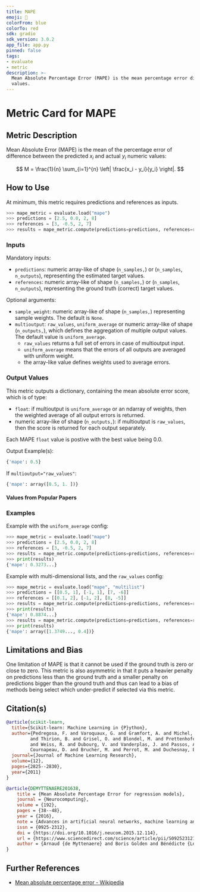```yaml
---
title: MAPE
emoji: 🤗 
colorFrom: blue
colorTo: red
sdk: gradio
sdk_version: 3.0.2
app_file: app.py
pinned: false
tags:
- evaluate
- metric
description: >-
  Mean Absolute Percentage Error (MAPE) is the mean percentage error difference between the predicted and actual
  values.
---
```


# Metric Card for MAPE


## Metric Description

Mean Absolute Error (MAPE) is the mean of the percentage error of difference between the predicted $x_i$ and actual $y_i$ numeric values:

$$
M = \frac{1}{n} \sum_{i=1}^{n} \left| \frac{x_i - y_i}{y_i} \right|.
$$


## How to Use

At minimum, this metric requires predictions and references as inputs.

```python
>>> mape_metric = evaluate.load("mape")
>>> predictions = [2.5, 0.0, 2, 8]
>>> references = [3, -0.5, 2, 7]
>>> results = mape_metric.compute(predictions=predictions, references=references)
```

### Inputs

Mandatory inputs: 
- `predictions`: numeric array-like of shape (`n_samples,`) or (`n_samples`, `n_outputs`), representing the estimated target values.
- `references`: numeric array-like of shape (`n_samples,`) or (`n_samples`, `n_outputs`), representing the ground truth (correct) target values.

Optional arguments:
- `sample_weight`: numeric array-like of shape (`n_samples,`) representing sample weights. The default is `None`.
- `multioutput`: `raw_values`, `uniform_average` or numeric array-like of shape (`n_outputs,`), which defines the aggregation of multiple output values. The default value is `uniform_average`.
  - `raw_values` returns a full set of errors in case of multioutput input.
  - `uniform_average` means that the errors of all outputs are averaged with uniform weight. 
  - the array-like value defines weights used to average errors.

### Output Values
This metric outputs a dictionary, containing the mean absolute error score, which is of type:
- `float`: if multioutput is `uniform_average` or an ndarray of weights, then the weighted average of all output errors is returned.
- numeric array-like of shape (`n_outputs,`): if multioutput is `raw_values`, then the score is returned for each output separately. 

Each MAPE `float` value is postive with the best value being 0.0.

Output Example(s):
```python
{'mape': 0.5}
```

If `multioutput="raw_values"`:
```python
{'mape': array([0.5, 1. ])}
```

#### Values from Popular Papers


### Examples

Example with the `uniform_average` config:
```python
>>> mape_metric = evaluate.load("mape")
>>> predictions = [2.5, 0.0, 2, 8]
>>> references = [3, -0.5, 2, 7]
>>> results = mape_metric.compute(predictions=predictions, references=references)
>>> print(results)
{'mape': 0.3273...}
```

Example with multi-dimensional lists, and the `raw_values` config:
```python
>>> mape_metric = evaluate.load("mape", "multilist")
>>> predictions = [[0.5, 1], [-1, 1], [7, -6]]
>>> references = [[0.1, 2], [-1, 2], [8, -5]]
>>> results = mape_metric.compute(predictions=predictions, references=references)
>>> print(results)
{'mape': 0.8874...}
>>> results = mape_metric.compute(predictions=predictions, references=references, multioutput='raw_values')
>>> print(results)
{'mape': array([1.3749..., 0.4])}
```

## Limitations and Bias
One limitation of MAPE is that it cannot be used if the ground truth is zero or close to zero. This metric is also asymmetric in that it puts a heavier penalty on predictions less than the ground truth and a smaller penalty on predictions bigger than the ground truth and thus can lead to a bias of methods being select which under-predict if selected via this metric.

## Citation(s)
```bibtex
@article{scikit-learn,
  title={Scikit-learn: Machine Learning in {P}ython},
  author={Pedregosa, F. and Varoquaux, G. and Gramfort, A. and Michel, V.
         and Thirion, B. and Grisel, O. and Blondel, M. and Prettenhofer, P.
         and Weiss, R. and Dubourg, V. and Vanderplas, J. and Passos, A. and
         Cournapeau, D. and Brucher, M. and Perrot, M. and Duchesnay, E.},
  journal={Journal of Machine Learning Research},
  volume={12},
  pages={2825--2830},
  year={2011}
}
```

```bibtex
@article{DEMYTTENAERE201638,
    title = {Mean Absolute Percentage Error for regression models},
    journal = {Neurocomputing},
    volume = {192},
    pages = {38--48},
    year = {2016},
    note = {Advances in artificial neural networks, machine learning and computational intelligence},
    issn = {0925-2312},
    doi = {https://doi.org/10.1016/j.neucom.2015.12.114},
    url = {https://www.sciencedirect.com/science/article/pii/S0925231216003325},
    author = {Arnaud {de Myttenaere} and Boris Golden and Bénédicte {Le Grand} and Fabrice Rossi},
}
```

## Further References
- [Mean absolute percentage error - Wikipedia](https://en.wikipedia.org/wiki/Mean_absolute_percentage_error)
